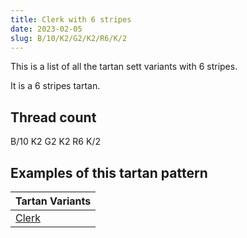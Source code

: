 ```yaml
---
title: Clerk with 6 stripes
date: 2023-02-05
slug: B/10/K2/G2/K2/R6/K/2
---
```

This is a list of all the tartan sett variants with 6 stripes.

It is a 6 stripes tartan.


## Thread count
B/10 K2 G2 K2 R6 K/2

## Examples of this tartan pattern

| Tartan Variants |
|---------------|
| [Clerk](/variants/b/10/k2/g2/k2/r6/k/2-b304080-g008000-k000000-rc00000)||
